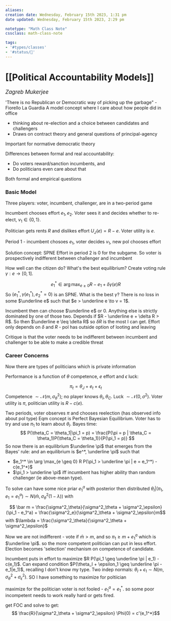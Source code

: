 ```yaml
---
aliases:
creation date: Wednesday, February 15th 2023, 1:31 pm
date updated: Wednesday, February 15th 2023, 2:29 pm

notetype: "Math Class Note"
cssclass: math-class-note

tags: 
- '#types/classes'
- '#status/🚧'
---
```


# [[Political Accountability Models]]
<span style = "font-size:120%"><i >Zagreb Mukerjee </i></span>


'There is no Republican or Democratic way of picking up the garbage" - Fiorello La Guardia
A model concept where I care about how people did in office
- thinking about re-election and a choice between candidates and challengers
- Draws on contract theory and general questions of principal-agency

Important for normative democratic theory

Differences between formal and real accountability:
- Do voters reward/sanction incumbents, and 
- Do politicians even care about that

Both formal and empirical questions


### Basic Model

Three players: voter, incumbent, challenger, are in a two-period game

Incumbent chooses effort $e_1, e_2$. Voter sees it and decides whether to re-elect, $v_1 \in \{0,1\}$. 

Politician gets rents $R$ and dislikes effort $U_J(e) = R-e$. Voter utility is $e$. 

Period 1 - incumbent chosoes $e_1$, voter decides $v_1$, new pol chooses effort

Solution concept: SPNE
Effort in period $2$ is $0$ for the subgame. So voter is prospectively indifferent between challenger and incumbent

How well can the citizen do? What's the best equilibrium? Create voting rule $\gamma: e \to [0,1]$. 

$$e_1^* \in \arg \max_{e \geq 0} R-e_1 + \delta \gamma(e) R$$
So $(e_1^*, \gamma(e_1^*), e^*_2 = 0)$ is an SPNE. What is the best $\gamma$? 
There is no loss in some $\underline e$ such that $e > \underline e \to v = 1$. 

Incumbent then can choose $\underline e$ or $0$. Anything else is strictly dominated by one of those two. Depends if $R - \underline e + \delta R > R$. So then $\underline e \leq \delta R$ so $\delta R$ is the most I can get. Effort only depends on $\delta$ and $R$ - pol has outside option of looting and leaving


Critique is that the voter needs to be indifferent between incumbent and challenger to be able to make a credible threat

### Career Concerns

Now there are types of politicians which is private information

Performance is a function of $\theta$ competence, $e$ effort and $\epsilon$ luck: 

$$ \pi_t = \theta_J + e_t + \epsilon_t$$
Competence $\sim \mathcal N(m, \sigma^2_\theta)$; no player knows $\theta_I, \theta_C$. Luck $\sim \mathcal N(0,\sigma^2)$. 
Voter utility is $\pi$, politician utility is $R - c(e)$.

Two periods, voter observes $\pi$ and chooses reelection (has observed info about pol type)
Eqm concept is Perfect Bayesian Equilibrium. Voter has to try and use $\pi_1$ to learn about $\theta_I$. Bayes time: 
$$ P(\theta_C = \theta_1|\pi_1 = p) = \frac{P(\pi = p | \theta_C = \theta_1)P(\theta_C = \theta_1)}{P(\pi_1 = p)} $$
So now there is an equilibrium $\underline \pi$ that emerges from the Bayes' rule: and an equilibrium is $e^*, \underline \pi$ such that 
- $e_1^* \in \arg \max_{e \geq 0} R P(\pi_1 > \underline \pi | e = e_1^*) - c(e_1^*)$
- $\pi_1 > \underline \pi$ iff incumbent has higher ability than random challenger (ie above-mean type).


To solve can have some nice priar $e_1^a$ with posterior then distributed $\theta_I|(\pi_1, e_1 = e_1^a) \sim N(\bar m, \sigma^2_\theta (1-\lambda))$
with 

$$ \bar m = \frac{\sigma^2_\theta}{\sigma^2_\theta + \sigma^2_\epsilon}(\pi_1 - e_1^a) + \frac{\sigma^2_e}{\sigma^2_\theta + \sigma^2_\epsilon}m$$
with $\lambda = \frac{\sigma^2_\theta}{\sigma^2_\theta + \sigma^2_\epsilon}$

Now we are not indifferent - vote if $\bar m > m$, and so $\pi_1 \geq m + e_1^a$ which is $\underline \pi$. so the more competent politician can put in less effort. Election becomes 'selection' mechanism on competence of candidate. 

Incumbent puts in effort to maximize $R P(\pi_1 \geq \underline \pi | e_1) - c(e_1)$. Can expand condition $P(\theta_I + \epsilon_1 \geq \underline \pi - e_1|e_1)$, recalling I don't know my type. Two indep normals: $\theta_I + \epsilon_1 \sim N(m, \sigma^2_\theta + \sigma^2_\epsilon)$. SO I have something to maximize for poltiician 

maximize for the politician 
voter is not fooled - $e_1^a = e_1^*$. so some poor incompetent needs to work really hard or gets fired. 

get FOC and solve to get:
$$ \frac{R}{\sigma^2_\theta + \sigma^2_\epsilon} \Phi(0) = c'(e_1^*)$$
